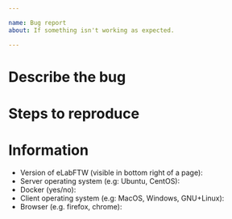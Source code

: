 ```yaml
---

name: Bug report
about: If something isn't working as expected.

---
```


# Describe the bug
<!-- Before reporting an issue please check that you are using the latest eLabFTW version! -->

<!-- Please describe precisely your problem here. -->

# Steps to reproduce

<!-- A reproducible bug is always much easier to fix! -->

# Information

<!-- Please make sure to fill this information! -->

- Version of eLabFTW (visible in bottom right of a page):
- Server operating system (e.g: Ubuntu, CentOS):
- Docker (yes/no):
- Client operating system (e.g: MacOS, Windows, GNU+Linux):
- Browser (e.g. firefox, chrome):
